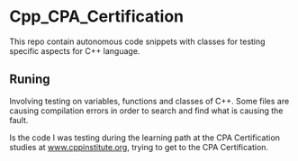 # Cpp_CPA_Certification
This repo contain autonomous code snippets with classes for testing specific aspects for C++ language.

## Runing
Involving testing on variables, functions and classes of C++.
Some files are causing compilation errors in order to search and find what is causing the fault.

Is the code I was testing during the learning path at the CPA Certification studies at www.cppinstitute.org, trying to get to the CPA Certification.
